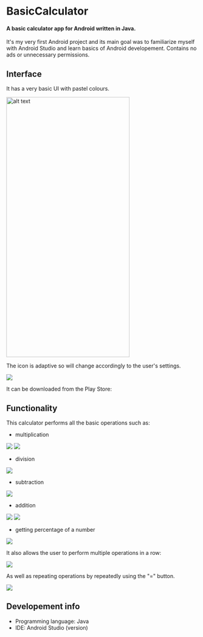 # BasicCalculator 

#### A basic calculator app for Android written in Java.

It's my very first Android project and its main goal was to familiarize myself with Android Studio and learn basics of Android developement.
Contains no ads or unnecessary permissions. 

## Interface
It has a very basic UI with pastel colours. 

<img src="https://github.com/IgaIgs/BasicCalculator/blob/master/AppScreenCapture/Screenshot_20201115-211404_BasicCalculator.jpg" alt="alt text" width="324" height="684">

The icon is adaptive so will change accordingly to the user's settings. 

![](https://github.com/IgaIgs/BasicCalculator/blob/master/AppScreenCapture/Screenshot_20201116-203842_Settings%20(5).jpg)

It can be downloaded from the Play Store:

## Functionality
This calculator performs all the basic operations such as:
* multiplication

![](https://github.com/IgaIgs/BasicCalculator/blob/master/AppScreenCapture/simple%20multiplication.gif)   ![](https://github.com/IgaIgs/BasicCalculator/blob/master/AppScreenCapture/consecutive%20multiplication.gif)

* division

![](https://github.com/IgaIgs/BasicCalculator/blob/master/AppScreenCapture/division.gif)

* subtraction

![](https://github.com/IgaIgs/BasicCalculator/blob/master/AppScreenCapture/subtraction.gif)

* addition

![](https://github.com/IgaIgs/BasicCalculator/blob/master/AppScreenCapture/negative%20no.gif)  ![](https://github.com/IgaIgs/BasicCalculator/blob/master/AppScreenCapture/addition%20to%20previous%20result.gif)

* getting percentage of a number

![](https://github.com/IgaIgs/BasicCalculator/blob/master/AppScreenCapture/percentage.gif)

It also allows the user to perform multiple operations in a row:

![](https://github.com/IgaIgs/BasicCalculator/blob/master/AppScreenCapture/multi%20addition.gif)

As well as repeating operations by repeatedly using the "=" button.

![](https://github.com/IgaIgs/BasicCalculator/blob/master/AppScreenCapture/repeated%20multiplication%20by%20equal%20sign.gif)

## Developement info
* Programming language: Java
* IDE: Android Studio (version)
